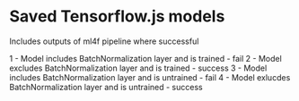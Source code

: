 # Saved Tensorflow.js models

Includes outputs of ml4f pipeline where successful

1 - Model includes BatchNormalization layer and is trained - fail
2 - Model excludes BatchNormalization layer and is trained - success
3 - Model includes BatchNormalization layer and is untrained - fail
4 - Model exlucdes BatchNormalization layer and is untrained - success
